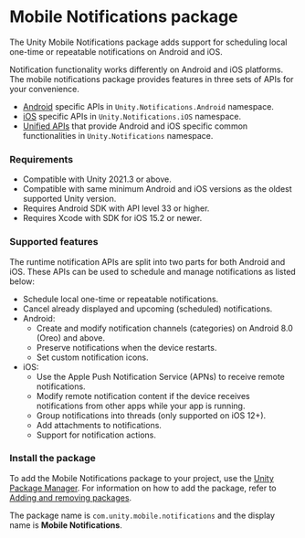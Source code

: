 # Mobile Notifications package

The Unity Mobile Notifications package adds support for scheduling local one-time or repeatable notifications on Android and iOS.

Notification functionality works differently on Android and iOS platforms. The mobile notifications package provides features in three sets of APIs for your convenience.

* [Android](Android.md) specific APIs in `Unity.Notifications.Android` namespace.
* [iOS](iOS.md) specific APIs in `Unity.Notifications.iOS` namespace.
* [Unified APIs](Unified.md) that provide Android and iOS specific common functionalities in `Unity.Notifications` namespace.

### Requirements

- Compatible with Unity 2021.3 or above.
- Compatible with same minimum Android and iOS versions as the oldest supported Unity version.
- Requires Android SDK with API level 33 or higher.
- Requires Xcode with SDK for iOS 15.2 or newer.

### Supported features

The runtime notification APIs are split into two parts for both Android and iOS. These APIs can be used to schedule and manage notifications as listed below:

*   Schedule local one-time or repeatable notifications.
*   Cancel already displayed and upcoming (scheduled) notifications.
*   Android:
    *   Create and modify notification channels (categories) on Android 8.0 (Oreo) and above.
    *   Preserve notifications when the device restarts.
    *   Set custom notification icons.
*   iOS:
    *   Use the Apple Push Notification Service (APNs) to receive remote notifications.
    *   Modify remote notification content if the device receives notifications from other apps while your app is running.
    *   Group notifications into threads (only supported on iOS 12+).
    *   Add attachments to notifications.
    *   Support for notification actions.

### Install the package

To add the Mobile Notifications package to your project, use the [Unity Package Manager](https://docs.unity3d.com/Manual/upm-ui.html). For information on how to add the package, refer to [Adding and removing packages](https://docs.unity3d.com/Manual/upm-ui-actions.html).

The package name is `com.unity.mobile.notifications` and the display name is **Mobile Notifications**.
